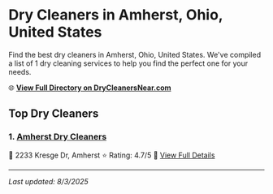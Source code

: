 # Dry Cleaners in Amherst, Ohio, United States

Find the best dry cleaners in Amherst, Ohio, United States. We've compiled a list of 1 dry cleaning services to help you find the perfect one for your needs.

🌐 **[View Full Directory on DryCleanersNear.com](https://drycleanersnear.com/city/US/Ohio/Amherst)**

## Top Dry Cleaners

### 1. [Amherst Dry Cleaners](https://drycleanersnear.com/dryCleaner/6875b66a9b5c02c2ea277f22/amherst-dry-cleaners)
📍 2233 Kresge Dr, Amherst
⭐ Rating: 4.7/5
🔗 [View Full Details](https://drycleanersnear.com/dryCleaner/6875b66a9b5c02c2ea277f22/amherst-dry-cleaners)


---

*Last updated: 8/3/2025*
